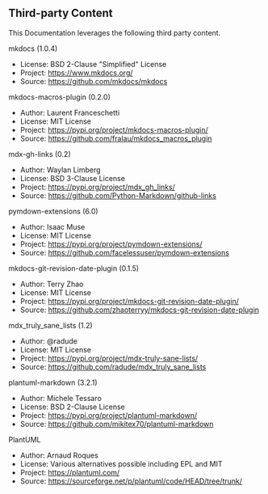 ## Third-party Content

This Documentation leverages the following third party content.

mkdocs (1.0.4)
* License: BSD 2-Clause "Simplified" License
* Project: https://www.mkdocs.org/
* Source: https://github.com/mkdocs/mkdocs

mkdocs-macros-plugin (0.2.0)
* Author: Laurent Franceschetti
* License: MIT License
* Project: https://pypi.org/project/mkdocs-macros-plugin/
* Source: https://github.com/fralau/mkdocs_macros_plugin

mdx-gh-links (0.2)
* Author: Waylan Limberg
* License: BSD 3-Clause License
* Project: https://pypi.org/project/mdx_gh_links/
* Source: https://github.com/Python-Markdown/github-links

pymdown-extensions (6.0)
* Author: Isaac Muse
* License: MIT License
* Project: https://pypi.org/project/pymdown-extensions/
* Source: https://github.com/facelessuser/pymdown-extensions

mkdocs-git-revision-date-plugin (0.1.5)
* Author: Terry Zhao
* License: MIT License
* Project: https://pypi.org/project/mkdocs-git-revision-date-plugin/
* Source: https://github.com/zhaoterryy/mkdocs-git-revision-date-plugin

mdx_truly_sane_lists (1.2)
* Author: @radude
* License: MIT License
* Project: https://pypi.org/project/mdx-truly-sane-lists/
* Source: https://github.com/radude/mdx_truly_sane_lists

plantuml-markdown (3.2.1)
* Author: Michele Tessaro
* License: BSD 2-Clause License
* Project: https://pypi.org/project/plantuml-markdown/
* Source: https://github.com/mikitex70/plantuml-markdown

PlantUML
* Author: Arnaud Roques
* License: Various alternatives possible including EPL and MIT
* Project: https://plantuml.com/
* Source: https://sourceforge.net/p/plantuml/code/HEAD/tree/trunk/
